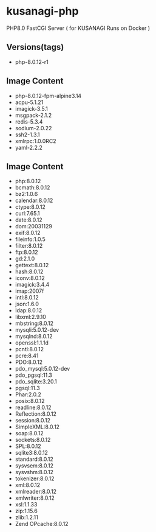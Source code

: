 # kusanagi-php
PHP8.0 FastCGI Server ( for KUSANAGI Runs on Docker )

## Versions(tags)
- php-8.0.12-r1

## Image Content
- php-8.0.12-fpm-alpine3.14
- acpu-5.1.21
- imagick-3.5.1
- msgpack-2.1.2
- redis-5.3.4
- sodium-2.0.22
- ssh2-1.3.1
- xmlrpc:1.0.0RC2
- yaml-2.2.2

## Image Content
- php:8.0.12
- bcmath:8.0.12
- bz2:1.0.6
- calendar:8.0.12
- ctype:8.0.12
- curl:7.65.1
- date:8.0.12
- dom:20031129
- exif:8.0.12
- fileinfo:1.0.5
- filter:8.0.12
- ftp:8.0.12
- gd:2.1.0
- gettext:8.0.12
- hash:8.0.12
- iconv:8.0.12
- imagick:3.4.4
- imap:2007f
- intl:8.0.12
- json:1.6.0
- ldap:8.0.12
- libxml:2.9.10
- mbstring:8.0.12
- mysqli:5.0.12-dev
- mysqlnd:8.0.12
- openssl:1.1.1d
- pcntl:8.0.12
- pcre:8.41
- PDO:8.0.12
- pdo_mysql:5.0.12-dev
- pdo_pgsql:11.3
- pdo_sqlite:3.20.1
- pgsql:11.3
- Phar:2.0.2
- posix:8.0.12
- readline:8.0.12
- Reflection:8.0.12
- session:8.0.12
- SimpleXML:8.0.12
- soap:8.0.12
- sockets:8.0.12
- SPL:8.0.12
- sqlite3:8.0.12
- standard:8.0.12
- sysvsem:8.0.12
- sysvshm:8.0.12
- tokenizer:8.0.12
- xml:8.0.12
- xmlreader:8.0.12
- xmlwriter:8.0.12
- xsl:1.1.33
- zip:1.15.6
- zlib:1.2.11
- Zend OPcache:8.0.12

